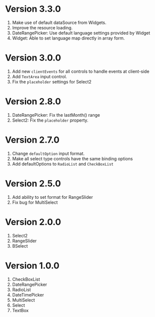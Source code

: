 # Version 3.3.0
1. Make use of default dataSource from Widgets.
2. Improve the resource loading.
3. DateRangePicker: Use default language settings provided by Widget
4. Widget: Able to set language map directly in array form.


# Version 3.0.0
1. Add new `clientEvents` for all controls to handle events at client-side
2. Add `TextArea` input control.
3. Fix the `placeholder` settings for Select2

# Version 2.8.0
1. DateRangePicker: Fix the lastMonth() range
2. Select2: Fix the `placeholder` property.


# Version 2.7.0

1. Change `defaultOption` input format.
2. Make all select type controls have the same binding options
3. Add defaultOptions to `RadioList` and `CheckBoxList`

# Version 2.5.0

1. Add ability to set format for RangeSlider
2. Fix bug for MultiSelect

# Version 2.0.0

1. Select2
2. RangeSlider
3. BSelect

# Version 1.0.0

1. CheckBoxList
2. DateRangePicker
3. RadioList
4. DateTimePicker
5. MultiSelect
6. Select
7. TextBox
